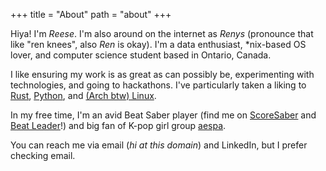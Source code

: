 +++
title = "About"
path = "about"
+++

Hiya! I'm *Reese*. I'm also around on the internet as *Renys* (pronounce that like "ren knees", also *Ren* is okay). I'm a data enthusiast, \*nix-based OS lover, and computer science student based in Ontario, Canada.

I like ensuring my work is as great as can possibly be, experimenting with technologies, and going to hackathons. I've particularly taken a liking to [Rust](https://www.rust-lang.org/), [Python](https://www.python.org/), and [(Arch btw) Linux](https://archlinux.org/). 

In my free time, I'm an avid Beat Saber player (find me on [ScoreSaber](https://www.scoresaber.com/u/76561199094046368) and [Beat Leader](https://www.beatleader.xyz/u/76561199094046368)!) and big fan of K-pop girl group [aespa](https://en.wikipedia.org/wiki/Aespa).

You can reach me via email (*hi at this domain*) and LinkedIn, but I prefer checking email.
